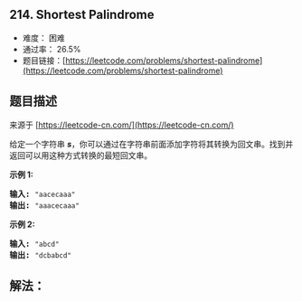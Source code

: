 ## 214. Shortest Palindrome

- 难度： 困难
- 通过率： 26.5%
- 题目链接：[https://leetcode.com/problems/shortest-palindrome](https://leetcode.com/problems/shortest-palindrome)


## 题目描述

来源于 [https://leetcode-cn.com/](https://leetcode-cn.com/)

<p>给定一个字符串 <em><strong>s</strong></em>，你可以通过在字符串前面添加字符将其转换为回文串。找到并返回可以用这种方式转换的最短回文串。</p>

<p><strong>示例&nbsp;1:</strong></p>

<pre><strong>输入: </strong><code>&quot;aacecaaa&quot;</code>
<strong>输出:</strong> <code>&quot;aaacecaaa&quot;</code>
</pre>

<p><strong>示例 2:</strong></p>

<pre><strong>输入: </strong><code>&quot;abcd&quot;</code>
<strong>输出:</strong> <code>&quot;dcbabcd&quot;</code></pre>


## 解法：